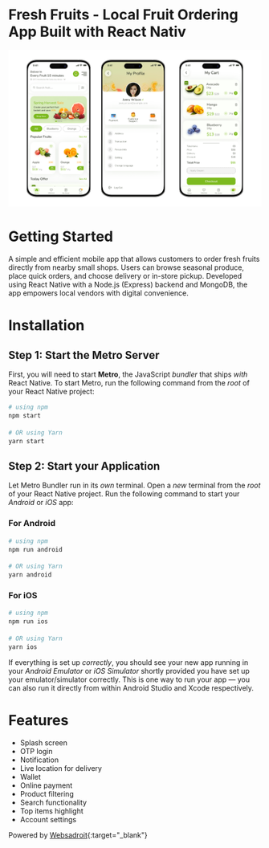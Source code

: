 # Fresh Fruits - Local Fruit Ordering App Built with React Nativ
![Image of Fresh Fruits](./src/assets/images/readme-hero-image.png)

# Getting Started

A simple and efficient mobile app that allows customers to order fresh fruits directly from nearby small shops. Users can browse seasonal produce, place quick orders, and choose delivery or in-store pickup. Developed using React Native with a Node.js (Express) backend and MongoDB, the app empowers local vendors with digital convenience.

# Installation
## Step 1: Start the Metro Server

First, you will need to start **Metro**, the JavaScript _bundler_ that ships _with_ React Native.
To start Metro, run the following command from the _root_ of your React Native project:

```bash
# using npm
npm start

# OR using Yarn
yarn start
```

## Step 2: Start your Application

Let Metro Bundler run in its _own_ terminal. Open a _new_ terminal from the _root_ of your React Native project. Run the following command to start your _Android_ or _iOS_ app:

### For Android

```bash
# using npm
npm run android

# OR using Yarn
yarn android
```

### For iOS

```bash
# using npm
npm run ios

# OR using Yarn
yarn ios
```

If everything is set up _correctly_, you should see your new app running in your _Android Emulator_ or _iOS Simulator_ shortly provided you have set up your emulator/simulator correctly.
This is one way to run your app — you can also run it directly from within Android Studio and Xcode respectively.

# Features
- Splash screen
- OTP login
- Notification
- Live location for delivery
- Wallet
- Online payment
- Product filtering
- Search functionality
- Top items highlight
- Account settings

Powered by [Websadroit](https://websadroit.com){:target="_blank"}
